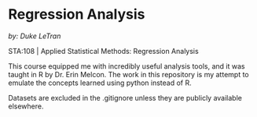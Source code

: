 # Regression Analysis
*by: Duke LeTran*

STA:108 | Applied Statistical Methods: Regression Analysis 

This course equipped me with incredibly useful analysis tools, and it was taught in R by Dr. Erin Melcon. The work in this repository is my attempt to emulate the concepts learned using python instead of R.

Datasets are excluded in the .gitignore unless they are publicly available elsewhere.